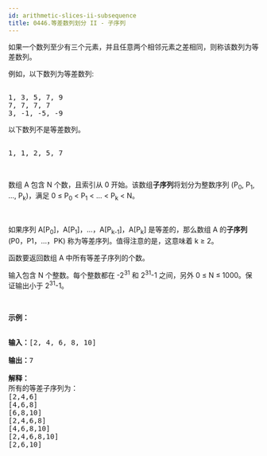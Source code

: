 ```yaml
---
id: arithmetic-slices-ii-subsequence
title: 0446.等差数列划分 II - 子序列
---
```

如果一个数列至少有三个元素，并且任意两个相邻元素之差相同，则称该数列为等差数列。

例如，以下数列为等差数列:


<pre><br/>1, 3, 5, 7, 9<br/>7, 7, 7, 7<br/>3, -1, -5, -9</pre>

以下数列不是等差数列。


<pre><br/>1, 1, 2, 5, 7</pre>

 

数组 A 包含 N 个数，且索引从 0 开始。该数组**子序列**将划分为整数序列 (P<sub>0</sub>, P<sub>1</sub>, ..., P<sub>k</sub>)，满足 0 ≤ P<sub>0</sub> &lt; P<sub>1</sub> &lt; ... &lt; P<sub>k</sub> &lt; N。

 

如果序列 A[P<sub>0</sub>]，A[P<sub>1</sub>]，...，A[P<sub>k-1</sub>]，A[P<sub>k</sub>] 是等差的，那么数组 A 的**子序列** (P0，P1，…，PK) 称为等差序列。值得注意的是，这意味着 k ≥ 2。

函数要返回数组 A 中所有等差子序列的个数。

输入包含 N 个整数。每个整数都在 -2<sup>31</sup> 和 2<sup>31</sup>-1 之间，另外 0 ≤ N ≤ 1000。保证输出小于 2<sup>31</sup>-1。

 

**示例：**


<pre><br/><strong>输入：</strong>[2, 4, 6, 8, 10]<br/><br/><strong>输出：</strong>7<br/><br/><strong>解释：</strong><br/>所有的等差子序列为：<br/>[2,4,6]<br/>[4,6,8]<br/>[6,8,10]<br/>[2,4,6,8]<br/>[4,6,8,10]<br/>[2,4,6,8,10]<br/>[2,6,10]<br/></pre>

 
